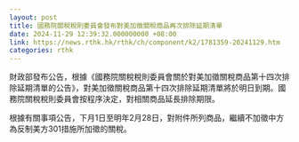 ```yaml
---
layout: post
title: 國務院關稅稅則委員會發布對美加徵關稅商品再次排除延期清單
date: 2024-11-29 12:39:32.000000000 +08:00
link: https://news.rthk.hk/rthk/ch/component/k2/1781359-20241129.htm
categories: rthk
---
```


財政部發布公告，根據《國務院關稅稅則委員會關於對美加徵關稅商品第十四次排除延期清單的公告》，對美加徵關稅商品第十四次排除延期清單將於明日到期。國務院關稅稅則委員會按程序決定，對相關商品延長排除期限。

根據有關事項公告，下月1日至明年2月28日，對附件所列商品，繼續不加徵中方為反制美方301措施所加徵的關稅。
